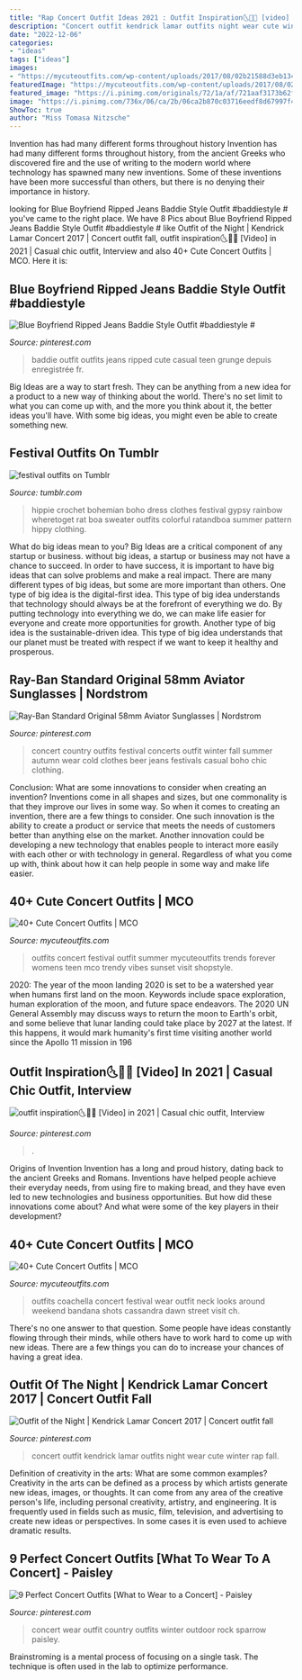 ```yaml
---
title: "Rap Concert Outfit Ideas 2021 : Outfit Inspiration🌜🌝🌛 [video] In 2021"
description: "Concert outfit kendrick lamar outfits night wear cute winter rap fall"
date: "2022-12-06"
categories:
- "ideas"
tags: ["ideas"]
images:
- "https://mycuteoutfits.com/wp-content/uploads/2017/08/02b21588d3eb13432ab42f17b6b578d4.jpg"
featuredImage: "https://mycuteoutfits.com/wp-content/uploads/2017/08/02b21588d3eb13432ab42f17b6b578d4.jpg"
featured_image: "https://i.pinimg.com/originals/72/1a/af/721aaf3173b62fe5cbe565734f65392d.jpg"
image: "https://i.pinimg.com/736x/06/ca/2b/06ca2b870c03716eedf8d67997f46608.jpg"
ShowToc: true
author: "Miss Tomasa Nitzsche"
---
```



Invention has had many different forms throughout history
Invention has had many different forms throughout history, from the ancient Greeks who discovered fire and the use of writing to the modern world where technology has spawned many new inventions. Some of these inventions have been more successful than others, but there is no denying their importance in history.

	

		
looking for Blue Boyfriend Ripped Jeans Baddie Style Outfit #baddiestyle # you've came to the right place. We have 8 Pics about Blue Boyfriend Ripped Jeans Baddie Style Outfit #baddiestyle # like Outfit of the Night | Kendrick Lamar Concert 2017 | Concert outfit fall, outfit inspiration🌜🌝🌛 [Video] in 2021 | Casual chic outfit, Interview and also 40+ Cute Concert Outfits | MCO. Here it is:
		
    
## Blue Boyfriend Ripped Jeans Baddie Style Outfit #baddiestyle #

<img loading=lazy src="https://i.pinimg.com/736x/06/ca/2b/06ca2b870c03716eedf8d67997f46608.jpg" onerror="this.onerror=null;this.src='https://tse3.mm.bing.net/th?id=OIP.fk0IiG_bXMpwij9o0CmsdAHaKq&amp;pid=15.1';" alt="Blue Boyfriend Ripped Jeans Baddie Style Outfit #baddiestyle #">

_Source: pinterest.com_

>baddie outfit outfits jeans ripped cute casual teen grunge depuis enregistrée fr. 

	

Big Ideas are a way to start fresh. They can be anything from a new idea for a product to a new way of thinking about the world. There's no set limit to what you can come up with, and the more you think about it, the better ideas you'll have. With some big ideas, you might even be able to create something new.

    
## Festival Outfits On Tumblr

<img loading=lazy src="https://66.media.tumblr.com/b0b48f7e4dc212da13cc7eb9e57eea37/tumblr_ml2pngDJpa1qg818bo1_500.jpg" onerror="this.onerror=null;this.src='https://tse4.mm.bing.net/th?id=OIP.96yf1Sw6vb0l-dX8yjGaqgHaKB&amp;pid=15.1';" alt="festival outfits on Tumblr">

_Source: tumblr.com_

>hippie crochet bohemian boho dress clothes festival gypsy rainbow wheretoget rat boa sweater outfits colorful ratandboa summer pattern hippy clothing. 

	

What do big ideas mean to you?
Big Ideas are a critical component of any startup or business. without big ideas, a startup or business may not have a chance to succeed. In order to have success, it is important to have big ideas that can solve problems and make a real impact. There are many different types of big ideas, but some are more important than others.
One type of big idea is the digital-first idea. This type of big idea understands that technology should always be at the forefront of everything we do. By putting technology into everything we do, we can make life easier for everyone and create more opportunities for growth. Another type of big idea is the sustainable-driven idea. This type of big idea understands that our planet must be treated with respect if we want to keep it healthy and prosperous.

    
## Ray-Ban Standard Original 58mm Aviator Sunglasses | Nordstrom

<img loading=lazy src="https://i.pinimg.com/originals/66/c1/54/66c154ab9907943be90db245a4d2c4f3.jpg" onerror="this.onerror=null;this.src='https://tse4.mm.bing.net/th?id=OIP.INciqtd89_tHJq3ozoQaaAHaKi&amp;pid=15.1';" alt="Ray-Ban Standard Original 58mm Aviator Sunglasses | Nordstrom">

_Source: pinterest.com_

>concert country outfits festival concerts outfit winter fall summer autumn wear cold clothes beer jeans festivals casual boho chic clothing. 

	

Conclusion: What are some innovations to consider when creating an invention?
Inventions come in all shapes and sizes, but one commonality is that they improve our lives in some way. So when it comes to creating an invention, there are a few things to consider. One such innovation is the ability to create a product or service that meets the needs of customers better than anything else on the market. Another innovation could be developing a new technology that enables people to interact more easily with each other or with technology in general. Regardless of what you come up with, think about how it can help people in some way and make life easier.

    
## 40+ Cute Concert Outfits | MCO

<img loading=lazy src="https://mycuteoutfits.com/wp-content/uploads/2017/08/02b21588d3eb13432ab42f17b6b578d4.jpg" onerror="this.onerror=null;this.src='https://tse1.mm.bing.net/th?id=OIP.hKAMwCsGFDOAwJPNSBiz8wHaJ4&amp;pid=15.1';" alt="40+ Cute Concert Outfits | MCO">

_Source: mycuteoutfits.com_

>outfits concert festival outfit summer mycuteoutfits trends forever womens teen mco trendy vibes sunset visit shopstyle. 

	

2020: The year of the moon landing
2020 is set to be a watershed year when humans first land on the moon. Keywords include space exploration, human exploration of the moon, and future space endeavors. The 2020 UN General Assembly may discuss ways to return the moon to Earth's orbit, and some believe that lunar landing could take place by 2027 at the latest. If this happens, it would mark humanity's first time visiting another world since the Apollo 11 mission in 196
    
## Outfit Inspiration🌜🌝🌛 [Video] In 2021 | Casual Chic Outfit, Interview

<img loading=lazy src="https://i.pinimg.com/736x/ff/09/09/ff090991efffdbb781e52b3849852d56.jpg" onerror="this.onerror=null;this.src='https://tse4.mm.bing.net/th?id=OIP.wC4KFBk-X29GRwF8661FsAHaNK&amp;pid=15.1';" alt="outfit inspiration🌜🌝🌛 [Video] in 2021 | Casual chic outfit, Interview">

_Source: pinterest.com_

>. 

	

Origins of Invention
Invention has a long and proud history, dating back to the ancient Greeks and Romans. Inventions have helped people achieve their everyday needs, from using fire to making bread, and they have even led to new technologies and business opportunities. But how did these innovations come about? And what were some of the key players in their development?

    
## 40+ Cute Concert Outfits | MCO

<img loading=lazy src="https://mycuteoutfits.com/wp-content/uploads/2017/08/7e01a4fd31f2f83a7e696241f8d5c147-1.jpg" onerror="this.onerror=null;this.src='https://tse3.mm.bing.net/th?id=OIP.tUhZJE0xjg_s4TsWIUwTZAHaLH&amp;pid=15.1';" alt="40+ Cute Concert Outfits | MCO">

_Source: mycuteoutfits.com_

>outfits coachella concert festival wear outfit neck looks around weekend bandana shots cassandra dawn street visit ch. 

	

There's no one answer to that question. Some people have ideas constantly flowing through their minds, while others have to work hard to come up with new ideas. There are a few things you can do to increase your chances of having a great idea.

    
## Outfit Of The Night | Kendrick Lamar Concert 2017 | Concert Outfit Fall

<img loading=lazy src="https://i.pinimg.com/originals/44/2b/15/442b15ccf728ff6f00f35b0474c9cfa2.jpg" onerror="this.onerror=null;this.src='https://tse4.mm.bing.net/th?id=OIP.6_onMvMOICrwEr_JQ2nsNwHaQv&amp;pid=15.1';" alt="Outfit of the Night | Kendrick Lamar Concert 2017 | Concert outfit fall">

_Source: pinterest.com_

>concert outfit kendrick lamar outfits night wear cute winter rap fall. 

	

Definition of creativity in the arts: What are some common examples?
Creativity in the arts can be defined as a process by which artists generate new ideas, images, or thoughts. It can come from any area of the creative person's life, including personal creativity, artistry, and engineering. It is frequently used in fields such as music, film, television, and advertising to create new ideas or perspectives. In some cases it is even used to achieve dramatic results.

    
## 9 Perfect Concert Outfits [What To Wear To A Concert] - Paisley

<img loading=lazy src="https://i.pinimg.com/originals/72/1a/af/721aaf3173b62fe5cbe565734f65392d.jpg" onerror="this.onerror=null;this.src='https://tse3.mm.bing.net/th?id=OIP.3VBLqhDfajTr7uOxX6wKKwHaLH&amp;pid=15.1';" alt="9 Perfect Concert Outfits [What to Wear to a Concert] - Paisley">

_Source: pinterest.com_

>concert wear outfit country outfits winter outdoor rock sparrow paisley. 

	

Brainstroming is a mental process of focusing on a single task. The technique is often used in the lab to optimize performance.

